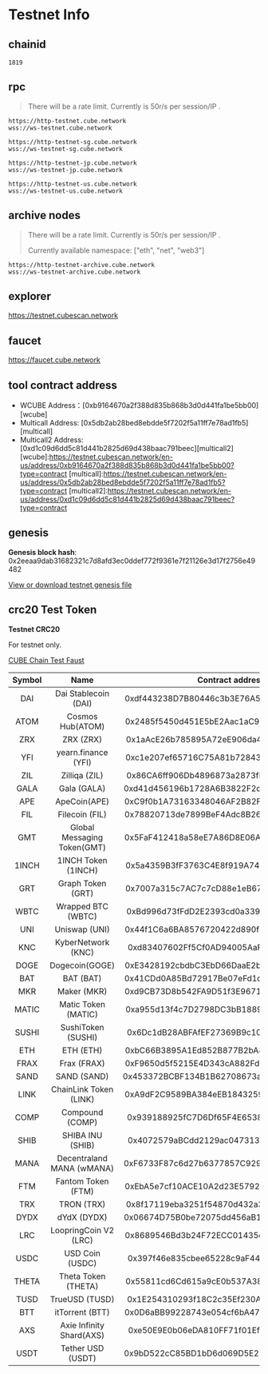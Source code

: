 # Testnet Info

## chainid
```
1819
```
## rpc
> There will be a rate limit. Currently is 50r/s per session/IP .

```
https://http-testnet.cube.network
wss://ws-testnet.cube.network

https://http-testnet-sg.cube.network
wss://ws-testnet-sg.cube.network

https://http-testnet-jp.cube.network
wss://ws-testnet-jp.cube.network

https://http-testnet-us.cube.network
wss://ws-testnet-us.cube.network
```

## archive nodes
> There will be a rate limit. Currently is 50r/s per session/IP .
> 
> Currently available namespace: ["eth", "net", "web3"]

```
https://http-testnet-archive.cube.network
wss://ws-testnet-archive.cube.network
```

## explorer

https://testnet.cubescan.network


## faucet


https://faucet.cube.network


## tool contract address

- WCUBE Address：[0xb9164670a2f388d835b868b3d0d441fa1be5bb00][wcube]
- Multicall Address:  [0x5db2ab28bed8ebdde5f7202f5a11ff7e78ad1fb5][multicall]
- Multicall2 Address:  [0xd1c09d6dd5c81d441b2825d69d438baac791beec][multicall2]
  [wcube]:https://testnet.cubescan.network/en-us/address/0xb9164670a2f388d835b868b3d0d441fa1be5bb00?type=contract
  [multicall]:https://testnet.cubescan.network/en-us/address/0x5db2ab28bed8ebdde5f7202f5a11ff7e78ad1fb5?type=contract
  [multicall2]:https://testnet.cubescan.network/en-us/address/0xd1c09d6dd5c81d441b2825d69d438baac791beec?type=contract


## genesis

**Genesis block hash**: 0x2eeaa9dab31682321c7d8afd3ec0ddef772f9361e7f21126e3d17f2756e49482

[View or download testnet genesis file](/static/testnet_genesis.json ':ignore')


## crc20 Test Token 

**Testnet CRC20**  

For testnet only.

[CUBE Chain Test Faust][faust]

 [faust]:https://faucet.cube.network/

|Symbol|Name|Contract address |Decimals|
|:----:|:----:|:----:|:----:|
|DAI|Dai Stablecoin (DAI)|0xdf443238D7B80446c3b3E76A556a354670dA0205|18|
|ATOM|Cosmos Hub(ATOM)|0x2485f5450d451E5bE2Aac1aC914BFC5103248283|18|
|ZRX|ZRX (ZRX)|0x1aAcE26b785895A72eE906da44fDA33f1361B4BC|18|
|YFI|yearn.finance (YFI)|0xc1e207ef65716C75A81b72843CA6eb8456aee221|18|
|ZIL|Zilliqa (ZIL)|0x86CA6ff906Db4896873a2873fEDc1282701651aD|18|
|GALA|Gala (GALA)|0xd41d456196b1728A6B3822F2c6b67B57d2C54605|18|
|APE|ApeCoin(APE)|0xC9f0b1A73163348046AF2B82F2B174A996FbBe45|18|
|FIL|Filecoin (FIL)|0x78820713de7899BeF4Adc8B2650B28F1b009796d|18|
|GMT|Global Messaging Token(GMT)|0x5FaF412418a58eE7A86D8E06A99A230EDa01A34a|18|
|1INCH|1INCH Token (1INCH)|0x5a4359B3fF3763C4E8f919A7443Dd97346c7C9c5|18|
|GRT|Graph Token (GRT)|0x7007a315c7AC7c7cD88e1eB67A0b5004Ff421555|18|
|WBTC|Wrapped BTC (WBTC)|0xBd996d73fFdD2E2393cd0a339dE3748ca508B625|18|
|UNI|Uniswap (UNI)|0x44f1C6a6BA8576720422d890f1200A0dDe4D1B75|18|
|KNC|KyberNetwork (KNC)|0xd83407602Ff5Cf0AD94005AaFa9cA0c509f516a2|18|
|DOGE|Dogecoin(GOGE)|0xE3428192cbdbC3EbD66DaaE2b16a4577835F88FC|18|
|BAT|BAT (BAT)|0x41CDd0A85Bd72917Be07eFd1d1D0aE8b24F66F38|18|
|MKR|Maker (MKR)|0xd9CB73D8b542FA9D51f3E967124FE5d2b410099A|18|
|MATIC|Matic Token (MATIC)|0xa955d13f4c7D2798DC3bB1889D94C36dBFfF84a8|18|
|SUSHI|SushiToken (SUSHI)|0x6Dc1dB28ABFAfEF27369B9c108Cf3EB65e61a16F|18|
|ETH|ETH (ETH)|0xbC66B3895A1Ed852B877B2bA8f42E79a846eb732|18|
|FRAX|Frax (FRAX)|0xF9650d5f5215E4D343cA882FdA457609552A43E5|18|
|SAND|SAND (SAND)|0x453372BCBF134B1B62708673a398222Fc6C784CC|18|
|LINK|ChainLink Token (LINK)|0xA9dF2C9589BA384eEB1843259c30D8c72fF94296|18|
|COMP|Compound (COMP)|0x939188925fC7D6Df65F4E6538F6b08a89f7CFa2E|18|
|SHIB|SHIBA INU (SHIB)|0x4072579aBCdd2129ac047313dfcE899c12Faf644|18|
|MANA|Decentraland MANA (wMANA)|0xF6733F87c6d27b6377857C929A8b860AA6ae7B37|18|
|FTM|Fantom Token (FTM)|0xEbA5e7cf10ACE10A2d23E57924718084BB2C031e|18|
|TRX|TRON (TRX)|0x8f17119eba3251f54870d432a377241Ab99319C3|18|
|DYDX|dYdX (DYDX)|0x06674D75B0be72075dd456aB10e8908115484422|18|
|LRC|LoopringCoin V2 (LRC)|0x8689546Bd3b24F72ECC01435cccDEf0A0640FC9c|18|
|USDC|USD Coin (USDC)|0x397f46e835cbee65228c9aF441c48eea50a4Ca37|18|
|THETA|Theta Token (THETA)|0x55811cd6Cd615a9cE0b537A38e01Ae94A5481fd5|18|
|TUSD|TrueUSD (TUSD)|0x1E254310293f18C2c35Ef230A1f3B8EA6FEdbA28|18|
|BTT|itTorrent (BTT)|0x0D6aBB99228743e054cf6bA471A859edC9EC0153|18|
|AXS|Axie Infinity Shard(AXS)|0xe50E9E0b06eDA810FF71f01Ef1Cc53a07f71d052|18|
|USDT|Tether USD (USDT)|0x9bD522cC85BD1bD6d069D5E273e46cCfEE905493|18|

